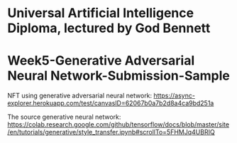 # Universal Artificial Intelligence Diploma, lectured by God Bennett

# Week5-Generative Adversarial Neural Network-Submission-Sample


NFT using generative adversarial neural network:
https://async-explorer.herokuapp.com/test/canvasID=62067b0a7b2d8a4ca9bd251a


The source generative neural network:
https://colab.research.google.com/github/tensorflow/docs/blob/master/site/en/tutorials/generative/style_transfer.ipynb#scrollTo=5FHMJq4UBRIQ
